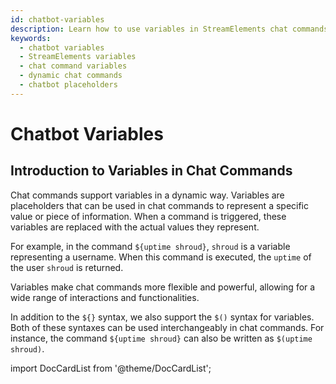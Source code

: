 ```yaml
---
id: chatbot-variables
description: Learn how to use variables in StreamElements chat commands to enhance interaction and functionality. This guide covers syntax and examples.
keywords:
  - chatbot variables
  - StreamElements variables
  - chat command variables
  - dynamic chat commands
  - chatbot placeholders
---
```


# Chatbot Variables

## Introduction to Variables in Chat Commands

Chat commands support variables in a dynamic way. Variables are placeholders that can be used in chat commands to represent a specific value or piece of information. When a command is triggered, these variables are replaced with the actual values they represent.

For example, in the command `${uptime shroud}`, `shroud` is a variable representing a username. When this command is executed, the `uptime` of the user `shroud` is returned.

Variables make chat commands more flexible and powerful, allowing for a wide range of interactions and functionalities.

In addition to the `${}` syntax, we also support the `$()` syntax for variables. Both of these syntaxes can be used interchangeably in chat commands. For instance, the command `${uptime shroud}` can also be written as `$(uptime shroud)`.

import DocCardList from '@theme/DocCardList';

<DocCardList />
